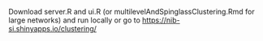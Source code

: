 Download server.R and ui.R (or multilevelAndSpinglassClustering.Rmd for large networks) and run locally or go to https://nib-si.shinyapps.io/clustering/

